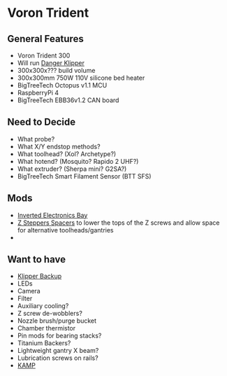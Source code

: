 # Voron Trident

## General Features
- Voron Trident 300
- Will run [Danger Klipper](https://dangerklipper.io/)
- 300x300x??? build volume
- 300x300mm 750W 110V silicone bed heater
- BigTreeTech Octopus v1.1 MCU
- RaspberryPi 4
- BigTreeTech EBB36v1.2 CAN board

## Need to Decide
- What probe?
- What X/Y endstop methods?
- What toolhead? (Xol? Archetype?)
- What hotend? (Mosquito? Rapido 2 UHF?)
- What extruder? (Sherpa mini? G2SA?)
- BigTreeTech Smart Filament Sensor (BTT SFS)

## Mods
- [Inverted Electronics Bay](https://www.printables.com/model/849158-trident-inverted-electronics-bay-mod)
- [Z Steppers Spacers](https://www.printables.com/model/486638-voron-trident-z-steppers-spacers) to lower the tops of the Z screws and allow space for alternative toolheads/gantries
- 

## Want to have
- [Klipper Backup](https://klipperbackup.xyz/)
- LEDs
- Camera
- Filter
- Auxiliary cooling?
- Z screw de-wobblers?
- Nozzle brush/purge bucket
- Chamber thermistor
- Pin mods for bearing stacks?
- Titanium Backers?
- Lightweight gantry X beam?
- Lubrication screws on rails?
- [KAMP](https://github.com/kyleisah/Klipper-Adaptive-Meshing-Purging)
